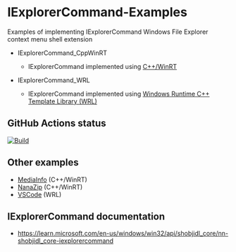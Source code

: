 # IExplorerCommand-Examples

Examples of implementing IExplorerCommand Windows File Explorer context menu shell extension

- IExplorerCommand_CppWinRT
  - IExplorerCommand implemented using [C++/WinRT](https://learn.microsoft.com/en-us/windows/uwp/cpp-and-winrt-apis/)

- IExplorerCommand_WRL
  - IExplorerCommand implemented using [Windows Runtime C++ Template Library (WRL)](https://learn.microsoft.com/en-us/cpp/cppcx/wrl/windows-runtime-cpp-template-library-wrl?view=msvc-170)

## GitHub Actions status

[![Build](https://github.com/cjee21/IExplorerCommand-Examples/actions/workflows/build.yml/badge.svg)](https://github.com/cjee21/IExplorerCommand-Examples/actions/workflows/build.yml)

## Other examples

- [MediaInfo](https://github.com/MediaArea/MediaInfo/blob/master/Source/WindowsShellExtension/dllmain.cpp) (C++/WinRT)
- [NanaZip](https://github.com/M2Team/NanaZip/blob/main/NanaZip.UI.Modern/NanaZip.ShellExtension.cpp) (C++/WinRT)
- [VSCode](https://github.com/microsoft/vscode-explorer-command/blob/main/src/explorer_command.cc) (WRL)

## IExplorerCommand documentation

- <https://learn.microsoft.com/en-us/windows/win32/api/shobjidl_core/nn-shobjidl_core-iexplorercommand>
